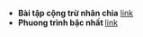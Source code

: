 <ul>
 <li>
  <b> Bài tập cộng trừ nhân chia</b> <a href="https://github.com/FASTTRACKSE/FTJD1803/blob/master/Tai/HelloJava/src/HelloJava.java">link</a>
 </li>
 <li>
<b>Phuong trình bậc nhất </b> <a href="https://github.com/FASTTRACKSE/FTJD1803/blob/master/Tai/HelloJava/src/ptbn.java">link</a>
